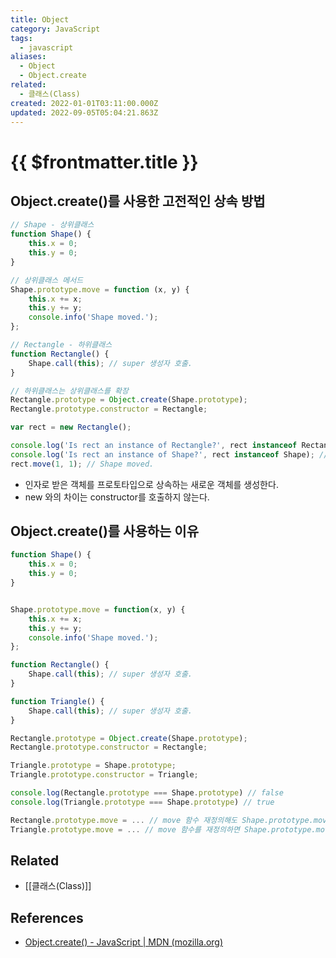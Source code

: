 ```yaml
---
title: Object
category: JavaScript
tags:
  - javascript
aliases:
  - Object
  - Object.create
related:
  - 클래스(Class)
created: 2022-01-01T03:11:00.000Z
updated: 2022-09-05T05:04:21.863Z
---
```


# {{ $frontmatter.title }}

## Object.create()를 사용한 고전적인 상속 방법

```js
// Shape - 상위클래스
function Shape() {
	this.x = 0;
	this.y = 0;
}

// 상위클래스 메서드
Shape.prototype.move = function (x, y) {
	this.x += x;
	this.y += y;
	console.info('Shape moved.');
};

// Rectangle - 하위클래스
function Rectangle() {
	Shape.call(this); // super 생성자 호출.
}

// 하위클래스는 상위클래스를 확장
Rectangle.prototype = Object.create(Shape.prototype);
Rectangle.prototype.constructor = Rectangle;

var rect = new Rectangle();

console.log('Is rect an instance of Rectangle?', rect instanceof Rectangle); // true
console.log('Is rect an instance of Shape?', rect instanceof Shape); // true
rect.move(1, 1); // Shape moved.
```

- 인자로 받은 객체를 프로토타입으로 상속하는 새로운 객체를 생성한다.
- new 와의 차이는 constructor를 호출하지 않는다.

## Object.create()를 사용하는 이유

```js
function Shape() {
	this.x = 0;
	this.y = 0;
}


Shape.prototype.move = function(x, y) {
	this.x += x;
	this.y += y;
	console.info('Shape moved.');
};

function Rectangle() {
	Shape.call(this); // super 생성자 호출.
}

function Triangle() {
	Shape.call(this); // super 생성자 호출.
}

Rectangle.prototype = Object.create(Shape.prototype);
Rectangle.prototype.constructor = Rectangle;

Triangle.prototype = Shape.prototype;
Triangle.prototype.constructor = Triangle;

console.log(Rectangle.prototype === Shape.prototype) // false
console.log(Triangle.prototype === Shape.prototype) // true

Rectangle.prototype.move = ... // move 함수 재정의해도 Shape.prototype.move는 변하지 않음.
Triangle.prototype.move = ... // move 함수를 재정의하면 Shape.prototype.move가 변함.
```

## Related

- [[클래스(Class)]]

## References

- [Object.create() - JavaScript | MDN (mozilla.org)](https://developer.mozilla.org/ko/docs/Web/JavaScript/Reference/Global_Objects/Object/create)
